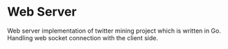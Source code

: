 # Web Server

Web server implementation of twitter mining project which is written in Go. Handling web socket connection with the client side.